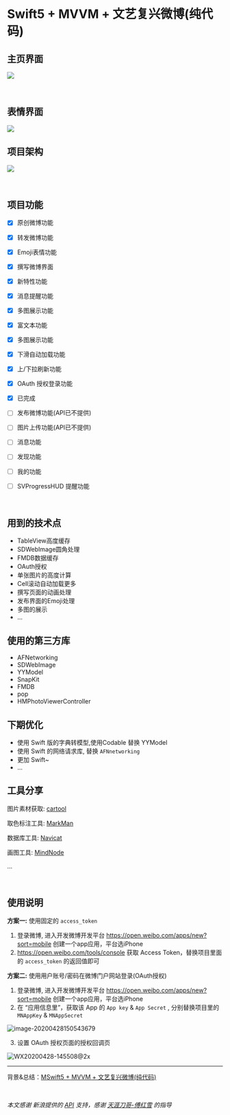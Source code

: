 # Swift5 + MVVM + 文艺复兴微博(纯代码)


## 主页界面

![](https://github.com/miniLV/github_images_miniLV/blob/master/juejin/171bb13d7c6e6265?raw=true)



<br>

## 表情界面
![](https://github.com/miniLV/github_images_miniLV/blob/master/juejin/171bb1441ef0b8bf?raw=true)
<br>



## 项目架构

![](https://github.com/miniLV/github_images_miniLV/blob/master/juejin/171b713959fc32de?raw=true)



<br>



## 项目功能


- [x] 原创微博功能
- [x] 转发微博功能
- [x] Emoji表情功能
- [x] 撰写微博界面
- [x] 新特性功能
- [x] 消息提醒功能
- [x] 多图展示功能
- [x] 富文本功能
- [x] 多图展示功能
- [x] 下滑自动加载功能
- [x] 上/下拉刷新功能
- [x] OAuth 授权登录功能
- [x] 已完成
- [ ] 发布微博功能(API已不提供)
- [ ] 图片上传功能(API已不提供)
- [ ] 消息功能
- [ ] 发现功能
- [ ] 我的功能
- [ ]  SVProgressHUD 提醒功能



<br>

## 用到的技术点

- TableView高度缓存
- SDWebImage圆角处理
- FMDB数据缓存
- OAuth授权
- 单张图片的高度计算
- Cell滚动自动加载更多
- 撰写页面的动画处理
- 发布界面的Emoji处理
- 多图的展示
- ...



## 使用的第三方库

- AFNetworking
- SDWebImage
- YYModel
- SnapKit
- FMDB
- pop
- HMPhotoViewerController

## 下期优化
- 使用 Swift 版的字典转模型,使用Codable 替换 YYModel
- 使用 Swift 的网络请求库, 替换 `AFNnetworking`
- 更加 Swift~
- ...



## 工具分享

图片素材获取: [cartool](https://github.com/steventroughtonsmith/cartool)

取色标注工具: [MarkMan](http://www.getmarkman.com/)

数据库工具: [Navicat](https://www.navicat.com.cn/)

画图工具: [MindNode](https://mindnode.com/)

...



<br>

## 使用说明
**方案一:**  使用固定的 `access_token`

1. 登录微博, 进入开发微博开发平台 https://open.weibo.com/apps/new?sort=mobile 创建一个app应用，平台选iPhone
2. https://open.weibo.com/tools/console 获取 Access Token，替换项目里面的 `access_token` 的返回值即可



**方案二:**  使用用户账号/密码在微博门户网站登录(OAuth授权)

1. 登录微博, 进入开发微博开发平台 https://open.weibo.com/apps/new?sort=mobile 创建一个app应用，平台选iPhone
2. 在 “应用信息里”，获取该 App 的 `App key` & `App Secret` , 分别替换项目里的 `MNAppKey`  & `MNAppSecret`

![image-20200428150543679](https://tva1.sinaimg.cn/large/007S8ZIlgy1ge9hvgzkmjj312n0u04c6.jpg)

3. 设置 OAuth 授权页面的授权回调页

![WX20200428-145508@2x](https://tva1.sinaimg.cn/large/007S8ZIlgy1ge9hzshox4j31na0gi0zo.jpg)




---

背景&总结：[MSwift5 + MVVM + 文艺复兴微博(纯代码)](https://juejin.im/post/5ea5a5d051882573883be60a)



<br>



*本文感谢 新浪提供的 [API](https://open.weibo.com/) 支持，感谢 [天涯刀哥-傅红雪](https://github.com/liufan321) 的指导*
